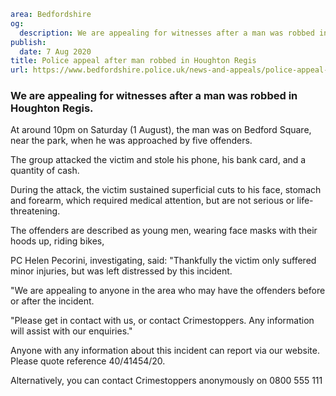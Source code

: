 ```yaml
area: Bedfordshire
og:
  description: We are appealing for witnesses after a man was robbed in Houghton Regis.
publish:
  date: 7 Aug 2020
title: Police appeal after man robbed in Houghton Regis
url: https://www.bedfordshire.police.uk/news-and-appeals/police-appeal-after-man-robbed-houghton-regis
```

### We are appealing for witnesses after a man was robbed in Houghton Regis.

At around 10pm on Saturday (1 August), the man was on Bedford Square, near the park, when he was approached by five offenders.

The group attacked the victim and stole his phone, his bank card, and a quantity of cash.

During the attack, the victim sustained superficial cuts to his face, stomach and forearm, which required medical attention, but are not serious or life-threatening.

The offenders are described as young men, wearing face masks with their hoods up, riding bikes,

PC Helen Pecorini, investigating, said: "Thankfully the victim only suffered minor injuries, but was left distressed by this incident.

"We are appealing to anyone in the area who may have the offenders before or after the incident.

"Please get in contact with us, or contact Crimestoppers. Any information will assist with our enquiries."

Anyone with any information about this incident can report via our website. Please quote reference 40/41454/20.

Alternatively, you can contact Crimestoppers anonymously on 0800 555 111
